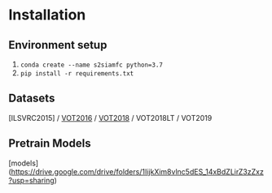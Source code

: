 # Installation

## Environment setup
1. ```conda create --name s2siamfc python=3.7```
2. ```pip install -r requirements.txt```

## Datasets
[ILSVRC2015] / [VOT2016](https://drive.google.com/file/d/1Cjshz_7kWWtUoprfW5ZBo2fZF1BgU1_3/view?usp=sharing) / [VOT2018](https://drive.google.com/file/d/1f-B2iL5cXmqVsGen58Im057gDTpnV3me/view?usp=sharing) / VOT2018LT / VOT2019

## Pretrain Models
[models] (https://drive.google.com/drive/folders/1IijkXim8vlnc5dES_14xBdZLirZ3zZxz?usp=sharing)
